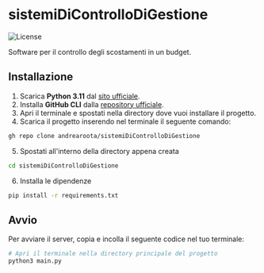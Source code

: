 # sistemiDiControlloDiGestione

![License](https://img.shields.io/github/license/andrearoota/sistemiDiControlloDiGestione)


Software per il controllo degli scostamenti in un budget.

## Installazione
1. Scarica **Python 3.11** dal [sito ufficiale](https://www.python.org/downloads/release/python-3110/).
2. Installa **GitHub CLI** dalla [repository ufficiale](https://github.com/cli/cli).
3. Apri il terminale e spostati nella directory dove vuoi installare il progetto.
4. Scarica il progetto inserendo nel terminale il seguente comando:
```sh
gh repo clone andrearoota/sistemiDiControlloDiGestione
```
5. Spostati all'interno della directory appena creata
```sh
cd sistemiDiControlloDiGestione
```
6. Installa le dipendenze
```sh
pip install -r requirements.txt
```

## Avvio
Per avviare il server, copia e incolla il seguente codice nel tuo terminale:
```sh
# Apri il terminale nella directory principale del progetto
python3 main.py
```
